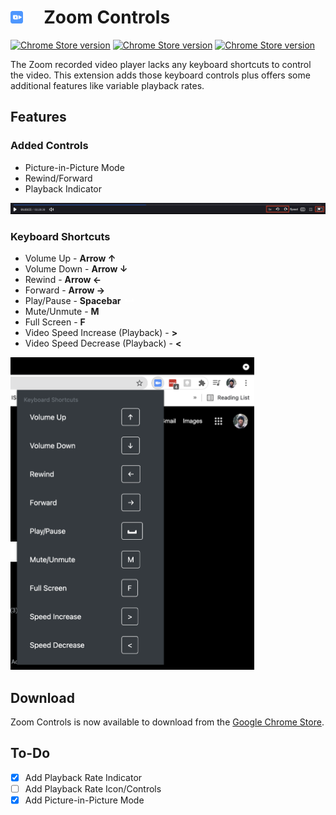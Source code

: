 # <img src = "src/icon.svg" style="width:20px;height:20px;margin-right:20px;">&nbsp;&nbsp;Zoom Controls 
[![Chrome Store version](https://img.shields.io/chrome-web-store/v/henmmblkopelpkajjhhndaicecnccgff.svg)](https://chrome.google.com/webstore/detail/zoom-controls/henmmblkopelpkajjhhndaicecnccgff)
[![Chrome Store version](https://img.shields.io/chrome-web-store/users/henmmblkopelpkajjhhndaicecnccgff.svg)](https://chrome.google.com/webstore/detail/zoom-controls/henmmblkopelpkajjhhndaicecnccgff)
[![Chrome Store version](https://img.shields.io/chrome-web-store/stars/henmmblkopelpkajjhhndaicecnccgff.svg)](https://chrome.google.com/webstore/detail/zoom-controls/henmmblkopelpkajjhhndaicecnccgff)


The Zoom recorded video player lacks any keyboard shortcuts to control the video. This extension adds those keyboard controls plus offers some additional features like variable playback rates.

## Features
### Added Controls
- Picture-in-Picture Mode
- Rewind/Forward
- Playback Indicator
<img src = "src/images/controls.png">

### Keyboard Shortcuts
- Volume Up - **Arrow &#8593;**
- Volume Down - **Arrow &#8595;**
- Rewind - **Arrow &#8592;**
- Forward - **Arrow &#8594;**
- Play/Pause - **Spacebar  <svg height="10pt" viewBox="0 -161 514.42745 514" width="15pt" xmlns="http://www.w3.org/2000/svg"><path d="m482.277344 193.125h-450.125c-17.765625 0-32.152344-14.390625-32.152344-32.152344v-112.53125c0-26.636718 21.589844-48.226562 48.226562-48.226562 26.640626 0 48.230469 21.589844 48.230469 48.226562v48.226563h321.515625v-48.226563c0-26.636718 21.589844-48.226562 48.226563-48.226562s48.226562 21.589844 48.226562 48.226562v112.53125c0 17.761719-14.386719 32.152344-32.148437 32.152344zm0 0" fill="white"/></svg>**
- Mute/Unmute - **M**
- Full Screen - **F**
- Video Speed Increase (Playback) - **>**
- Video Speed Decrease (Playback) - **<**

<img src = "src/images/shortcuts.png" style="height:500px;">

<br>

## Download
Zoom Controls is now available to download from the [Google Chrome Store](https://chrome.google.com/webstore/detail/zoom-controls/henmmblkopelpkajjhhndaicecnccgff).

## To-Do
- [x] Add Playback Rate Indicator
- [ ] Add Playback Rate Icon/Controls
- [x] Add Picture-in-Picture Mode